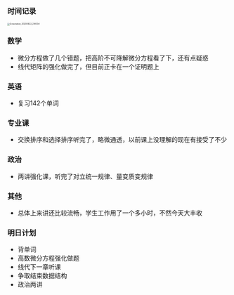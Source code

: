 ### 时间记录

<img src="../../../../Documents/Tencent Files/376634352/FileRecv/MobileFile/Screenshot_20200922_214034.jpg" alt="Screenshot_20200922_214034" style="zoom:33%;" />

### 数学

- 微分方程做了几个错题，把高阶不可降解微分方程看了下，还有点疑惑
- 线代矩阵的强化做完了，但目前正卡在一个证明题上

### 英语

- 复习142个单词

### 专业课

- 交换排序和选择排序听完了，略微通透，以前课上没理解的现在有接受了不少

### 政治

- 两讲强化课，听完了对立统一规律、量变质变规律

### 其他

- 总体上来讲还比较流畅，学生工作用了一个多小时，不然今天大丰收

### 明日计划

- 背单词
- 高数微分方程强化做题
- 线代下一章听课
- 争取结束数据结构
- 政治两讲